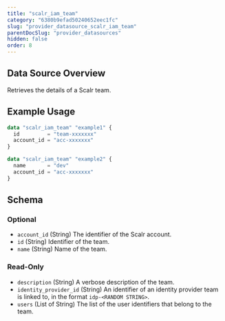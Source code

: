 ```yaml
---
title: "scalr_iam_team"
category: "6380b9efad50240652eec1fc"
slug: "provider_datasource_scalr_iam_team"
parentDocSlug: "provider_datasources"
hidden: false
order: 8
---
```

## Data Source Overview

Retrieves the details of a Scalr team.

## Example Usage

```terraform
data "scalr_iam_team" "example1" {
  id         = "team-xxxxxxx"
  account_id = "acc-xxxxxxx"
}

data "scalr_iam_team" "example2" {
  name       = "dev"
  account_id = "acc-xxxxxxx"
}
```

<!-- schema generated by tfplugindocs -->
## Schema

### Optional

- `account_id` (String) The identifier of the Scalr account.
- `id` (String) Identifier of the team.
- `name` (String) Name of the team.

### Read-Only

- `description` (String) A verbose description of the team.
- `identity_provider_id` (String) An identifier of an identity provider team is linked to, in the format `idp-<RANDOM STRING>`.
- `users` (List of String) The list of the user identifiers that belong to the team.
